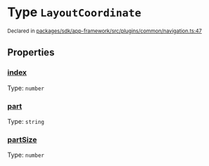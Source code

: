 # Type `LayoutCoordinate`
<sub>Declared in [packages/sdk/app-framework/src/plugins/common/navigation.ts:47](https://github.com/dxos/dxos/blob/bdc1200dc/packages/sdk/app-framework/src/plugins/common/navigation.ts#L47)</sub>




## Properties
### [index](https://github.com/dxos/dxos/blob/bdc1200dc/packages/sdk/app-framework/src/plugins/common/navigation.ts#L47)
Type: <code>number</code>




### [part](https://github.com/dxos/dxos/blob/bdc1200dc/packages/sdk/app-framework/src/plugins/common/navigation.ts#L47)
Type: <code>string</code>




### [partSize](https://github.com/dxos/dxos/blob/bdc1200dc/packages/sdk/app-framework/src/plugins/common/navigation.ts#L47)
Type: <code>number</code>





